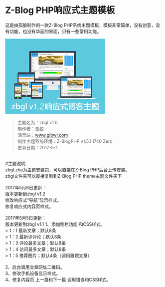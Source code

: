 ﻿# Z-Blog PHP响应式主题模板


这是由孤狼制作的一款Z-Blog PHP系统主题模板，模板非常简单，没有创意，没有功能，也没有华丽的界面，只有一些常用功能。

![zbgl 主题](https://github.com/glbwl/zbgl-theme/raw/master/zbgl/screenshot.png)

> 主题名为：zbgl v1.0<br/>
> 制作者：孤狼<br/>
> 演示站：www.glbwl.com<br/>
> 制作主题系统环境：Z-BlogPHP v1.5.1.1740 Zero<br/>
> 更新日期：2017-5-1<br/>
<br/>
#主题说明<br/>
zbgl.zba为主题安装包，可以直接在Z-Blog PHP后台上传安装。<br/>
zbgl文件夹可以直接复制到Z-Blog PHP theme主题文件夹下<br/>
<br/>
2017年5月6日更新：<br/>
版本更新到zbgl v1.2<br/>
修改响应式“导航”显示样式。<br/>
修复响应式内容页样式。<br/>
<br/>
2017年5月5日更新：<br/>
版本更新到zbgl v1.1
1、添加侧栏功能 和CSS样式。<br/>
> 1：1 最新文章；默认8条<br/>
> 1：2 最新评评论；默认8条<br/>
> 1：3 评论最多文章；默认8条<br/>
> 1：4 访问最多文章；默认8条<br/>
> 1：5 推荐图片；默认4条（调用置顶文章）<br/>
<br/>
2、后台调用文章网址二维码。<br/>
3、修改手机设备显示样式。<br/>
4、修复内容页 上一篇和下一篇 调用错误和CSS样式。<br/>
